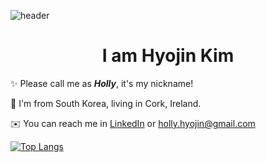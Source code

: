 ![header](https://capsule-render.vercel.app/api?type=slice&color=ffc93c&height=200&section=header&text=Hello👋&fontColor=eb596e&fontSize=90&reversal=true&)

<h1 align="center">I am Hyojin Kim</h1>

✨ Please call me as **_Holly_**, it's my nickname!

🌱 I'm from South Korea, living in Cork, Ireland.

✉️ You can reach me in [LinkedIn](https://www.linkedin.com/in/hollyhyojin/) or [holly.hyojin@gmail.com](holly.hyojin@gmail.com)

[![Top Langs](https://github-readme-stats.vercel.app/api/top-langs/?username=hollykim&layout=compact)](https://github.com/anuraghazra/github-readme-stats)

<!-- - 📚 I'm learning Java, SQL, basic Front-end skills. -->

<!--
**hollykim/hollykim** is a ✨ _special_ ✨ repository because its `README.md` (this file) appears on your GitHub profile.

Here are some ideas to get you started:

- 🔭 I’m currently working on ...
- 🌱 I’m currently learning ...
- 👯 I’m looking to collaborate on ...
- 🤔 I’m looking for help with ...
- 💬 Ask me about ...
- 📫 How to reach me: ...
- 😄 Pronouns: ...
- ⚡ Fun fact: ...
  -->
